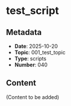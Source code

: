 # test_script

## Metadata
- **Date**: 2025-10-20
- **Topic**: 001_test_topic
- **Type**: scripts
- **Number**: 040

## Content
(Content to be added)
